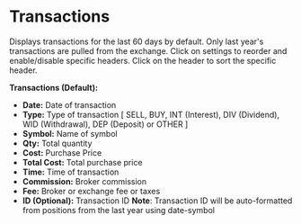 # **Transactions**

Displays transactions for the last 60 days by default. Only last year's transactions are pulled from the exchange.
Click on settings to reorder and enable/disable specific headers.
Click on the header to sort the specific header.

**Transactions (Default):**
  - **Date:** Date of transaction
  - **Type:** Type of transaction [ SELL, BUY, INT (Interest), DIV (Dividend), WID (Withdrawal), DEP (Deposit) or OTHER ]
  - **Symbol:** Name of symbol
  - **Qty:** Total quantity
  - **Cost:** Purchase Price
  - **Total Cost:** Total purchase price
  - **Time:** Time of transaction
  - **Commission:** Broker commission
  - **Fee:** Broker or exchange fee or taxes
  - **ID (Optional):** Transaction ID
    **Note**: Transaction ID will be auto-formatted from positions from the last year using date-symbol
